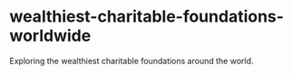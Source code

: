 # wealthiest-charitable-foundations-worldwide
Exploring the wealthiest charitable foundations around the world.
